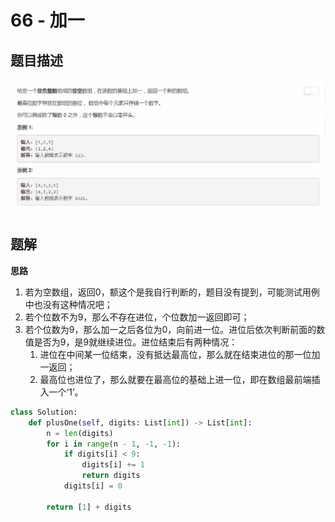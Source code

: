 # 66 - 加一

## 题目描述
![problem](images/66.png)

## 题解

**思路**
1. 若为空数组，返回0，额这个是我自行判断的，题目没有提到，可能测试用例中也没有这种情况吧；
2. 若个位数不为9，那么不存在进位，个位数加一返回即可；
3. 若个位数为9，那么加一之后各位为0，向前进一位。进位后依次判断前面的数值是否为9，是9就继续进位。进位结束后有两种情况：
    1. 进位在中间某一位结束，没有抵达最高位，那么就在结束进位的那一位加一返回；
    2. 最高位也进位了，那么就要在最高位的基础上进一位，即在数组最前端插入一个‘1’。

```python
class Solution:
    def plusOne(self, digits: List[int]) -> List[int]:
        n = len(digits)
        for i in range(n - 1, -1, -1):
            if digits[i] < 9:
                digits[i] += 1
                return digits
            digits[i] = 0
        
        return [1] + digits
```